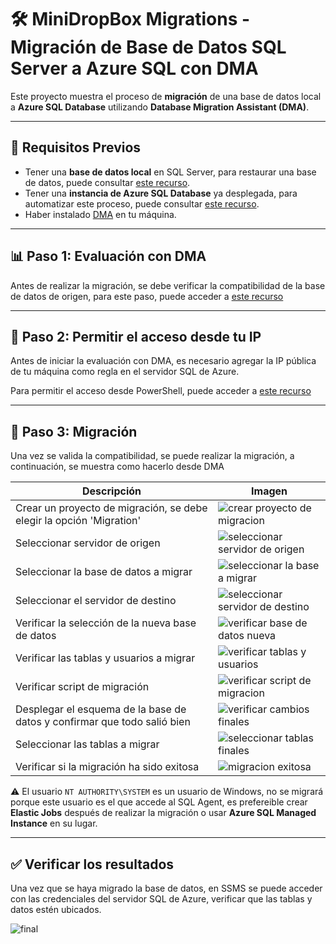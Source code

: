 # 🛠 MiniDropBox Migrations - Migración de Base de Datos SQL Server a Azure SQL con DMA

Este proyecto muestra el proceso de **migración** de una base de datos local a **Azure SQL Database** utilizando **Database Migration Assistant (DMA)**.

---

## 📌 Requisitos Previos

- Tener una **base de datos local** en SQL Server, para restaurar una base de datos, puede consultar <a href="https://github.com/JhonL2002/MiniDropBoxDBTools/tree/main/MiniDropBox%20Restore">este recurso</a>.
- Tener una **instancia de Azure SQL Database** ya desplegada, para automatizar este proceso, puede consultar <a href="https://github.com/JhonL2002/MiniDropBoxDBTools/tree/main/MiniDropBox%20Security/Implementar%20Azure%20SQL%20Database">este recurso</a>.
- Haber instalado [DMA](https://learn.microsoft.com/sql/dma/dma-overview) en tu máquina.

---

## 📊 Paso 1: Evaluación con DMA

Antes de realizar la migración, se debe verificar la compatibilidad de la base de datos de origen, para este paso, puede acceder a <a href="https://github.com/JhonL2002/MiniDropBoxDBTools/tree/main/MiniDropBox%20Assessments">este recurso</a>

---

## 🔐 Paso 2: Permitir el acceso desde tu IP

Antes de iniciar la evaluación con DMA, es necesario agregar la IP pública de tu máquina como regla en el servidor SQL de Azure.

Para permitir el acceso desde PowerShell, puede acceder a <a href="https://github.com/JhonL2002/MiniDropBoxDBTools/tree/main/MiniDropBox%20Database%20Firewall">este recurso</a>

---

## 🚀 Paso 3: Migración

Una vez se valida la compatibilidad, se puede realizar la migración, a continuación, se muestra como hacerlo desde DMA

| **Descripción** | **Imagen** |
| --------------- | ---------- |
| Crear un proyecto de migración, se debe elegir la opción 'Migration' | ![crear proyecto de migracion](https://github.com/user-attachments/assets/2b6f8f0e-089d-47f9-8d7a-5b6f2ff35722) |
| Seleccionar servidor de origen | ![seleccionar servidor de origen](https://github.com/user-attachments/assets/548379fb-ac06-4ddc-b88a-ff8bb47c5c39) |
| Seleccionar la base de datos a migrar | ![seleccionar la base a migrar](https://github.com/user-attachments/assets/7d649475-abed-432e-940d-275d16d6643d) |
| Seleccionar el servidor de destino | ![seleccionar servidor de destino](https://github.com/user-attachments/assets/85888602-65b9-4371-9df1-88586acefe63) |
| Verificar la selección de la nueva base de datos | ![verificar base de datos nueva](https://github.com/user-attachments/assets/6ebca238-765a-441a-85f6-66a562263cda) |
| Verificar las tablas y usuarios a migrar | ![verificar tablas y usuarios](https://github.com/user-attachments/assets/b74d5980-71ac-456f-838f-b472bdef82f8) |
| Verificar script de migración | ![verificar script de migracion](https://github.com/user-attachments/assets/fccd509d-7ed2-4680-a451-a1f51e9de992) |
| Desplegar el esquema de la base de datos y confirmar que todo salió bien | ![verificar cambios finales](https://github.com/user-attachments/assets/75d72d75-03ed-49ac-b1e7-221e3d881ea8) |
| Seleccionar las tablas a migrar | ![seleccionar tablas finales](https://github.com/user-attachments/assets/0dac61a8-da32-4224-bc6b-5f4db9c5367f) |
| Verificar si la migración ha sido exitosa | ![migracion exitosa](https://github.com/user-attachments/assets/4365119e-42e2-461c-ac6a-dbbd1d538027) |

⚠️ El usuario `NT AUTHORITY\SYSTEM` es un usuario de Windows, no se migrará porque este usuario es el que accede al SQL Agent, es prefereible crear **Elastic Jobs** después de realizar la migración o usar **Azure SQL Managed Instance** en su lugar.

---

## ✅ Verificar los resultados

Una vez que se haya migrado la base de datos, en SSMS se puede acceder con las credenciales del servidor SQL de Azure, verificar que las tablas y datos estén ubicados.

![final](https://github.com/user-attachments/assets/cc02260c-f133-4ece-ad6e-c9ddad6870b9)

